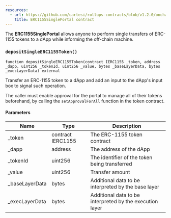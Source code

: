 ```yaml
---
resources:
  - url: https://github.com/cartesi/rollups-contracts/blob/v1.2.0/onchain/rollups/contracts/portals/ERC1155SinglePortal.sol
    title: ERC1155SinglePortal contract
---
```


The **ERC1155SinglePortal** allows anyone to perform single transfers of ERC-1155 tokens to a dApp while informing the off-chain machine.

### `depositSingleERC1155Token()`

```solidity
function depositSingleERC1155Token(contract IERC1155 _token, address _dapp, uint256 _tokenId, uint256 _value, bytes _baseLayerData, bytes _execLayerData) external
```

Transfer an ERC-1155 token to a dApp and add an input to
the dApp's input box to signal such operation.

The caller must enable approval for the portal to manage all of their tokens
beforehand, by calling the `setApprovalForAll` function in the token contract.

#### Parameters

| Name            | Type              | Description                                              |
| --------------- | ----------------- | -------------------------------------------------------- |
| \_token         | contract IERC1155 | The ERC-1155 token contract                              |
| \_dapp          | address           | The address of the dApp                                  |
| \_tokenId       | uint256           | The identifier of the token being transferred            |
| \_value         | uint256           | Transfer amount                                          |
| \_baseLayerData | bytes             | Additional data to be interpreted by the base layer      |
| \_execLayerData | bytes             | Additional data to be interpreted by the execution layer |
